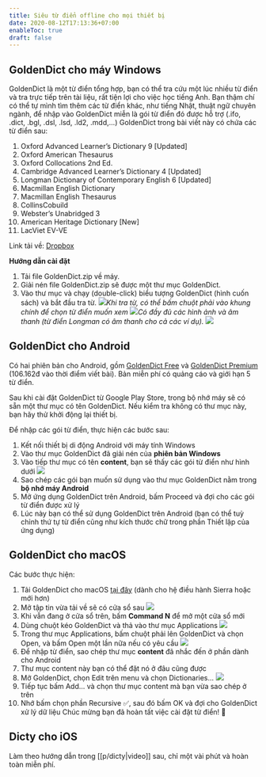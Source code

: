 ```yaml
---
title: Siêu từ điển offline cho mọi thiết bị
date: 2020-08-12T17:13:36+07:00
enableToc: true
draft: false
---
```


## GoldenDict cho máy Windows

GoldenDict là một từ điển tổng hợp, bạn có thể tra cứu một lúc nhiều từ điển và tra trực tiếp trên tài liệu, rất tiện lợi cho việc học tiếng Anh. Bạn thậm chí có thể tự mình tìm thêm các từ điển khác, như tiếng Nhật, thuật ngữ chuyên ngành, để nhập vào GoldenDict miễn là gói từ điển đó được hỗ trợ (.ifo, .dict, .bgl, .dsl, .lsd, .ld2, .mdd,...) GoldenDict trong bài viết này có chứa các từ điển sau:

1. Oxford Advanced Learner’s Dictionary 9 [Updated]
2. Oxford American Thesaurus
3. Oxford Collocations 2nd Ed.
4. Cambridge Advanced Learner’s Dictionary 4 [Updated]
5. Longman Dictionary of Contemporary English 6 [Updated]
6. Macmillan English Dictionary
7. Macmillan English Thesaurus
8. CollinsCobuild
9. Webster’s Unabridged 3
10. American Heritage Dictionary [New]
11. LacViet EV-VE

Link tải về: [Dropbox][1]

**Hướng dẫn cài đặt**

1. Tải file GoldenDict.zip về máy.
2. Giải nén file GoldenDict.zip sẽ được một thư mục GoldenDict.
3. Vào thư mục và chạy (double-click) biểu tượng GoldenDict (hình cuốn sách) và bắt đầu tra từ.
   ![](../../images/gd-03.png)_Khi tra từ, có thể bấm chuột phải vào khung chính để chọn từ điển muốn xem_
   ![](../../images/gd-01.png)_Có đầy đủ các hình ảnh và âm thanh (từ điển Longman có âm thanh cho cả các ví dụ)._
   ![](../../images/gd.png)

## GoldenDict cho Android

Có hai phiên bản cho Android, gồm [GoldenDict Free][2] và [GoldenDict Premium][3] (106.162đ vào thời điểm viết bài). Bản miễn phí có quảng cáo và giới hạn 5 từ điển.

Sau khi cài đặt GoldenDict từ Google Play Store, trong bộ nhớ máy sẽ có sẵn một thư mục có tên GoldenDict. Nếu kiểm tra không có thư mục này, bạn hãy thử khởi động lại thiết bị.

Để nhập các gói từ điển, thực hiện các bước sau:

1. Kết nối thiết bị di động Android với máy tính Windows
2. Vào thư mục GoldenDict đã giải nén của **phiên bản Windows**
3. Vào tiếp thư mục có tên **content**, bạn sẽ thấy các gói từ điển như hình dưới
   ![](../../images/gd-data.png)
4. Sao chép các gói bạn muốn sử dụng vào thư mục GoldenDict nằm trong **bộ nhớ máy Android**
5. Mở ứng dụng GoldenDict trên Android, bấm Proceed và đợi cho các gói từ điển được xử lý
6. Lúc này bạn có thể sử dụng GoldenDict trên Android (bạn có thể tuỳ chỉnh thứ tự từ điển cũng như kích thước chữ trong phần Thiết lập của ứng dụng)

## GoldenDict cho macOS

Các bước thực hiện:

1. Tải GoldenDict cho macOS [tại đây][4] (dành cho hệ điều hành Sierra hoặc mới hơn)
2. Mở tập tin vừa tải về sẽ có cửa sổ sau
   ![](../../images/gd-mac-01.png)
3. Khi vẫn đang ở cửa sổ trên, bấm **Command N** để mở một cửa sổ mới
4. Dùng chuột kéo GoldenDict và thả vào thư mục Applications
   ![](../../images/gd-mac-02.png)
5. Trong thư mục Applications, bấm chuột phải lên GoldenDict và chọn Open, và bấm Open một lần nữa nếu có yêu cầu
   ![](../../images/gd-mac-03.png)
6. Để nhập từ điển, sao chép thư mục **content** đã nhắc đến ở phần dành cho Android
7. Thư mục content này bạn có thể đặt nó ở đâu cũng được
8. Mở GoldenDict, chọn Edit trên menu và chọn Dictionaries...
   ![](../../images/gd-mac-04.png)
9. Tiếp tục bấm Add... và chọn thư mục content mà bạn vừa sao chép ở trên
10. Nhớ bấm chọn phần Recursive ✅, sau đó bấm OK và đợi cho GoldenDict xử lý dữ liệu
    Chúc mừng bạn đã hoàn tất việc cài đặt từ điển! 🎉

## Dicty cho iOS

Làm theo hướng dẫn trong [[p/dicty|video]] sau, chỉ một vài phút và hoàn toàn miễn phí.

[1]: https://www.dropbox.com/s/kew40s6xahgd574/GoldenDict.zip?dl=0
[2]: https://play.google.com/store/apps/details?id=mobi.goldendict.android.free&hl=en
[3]: https://play.google.com/store/apps/details?id=mobi.goldendict.android&hl=en
[4]: https://drive.google.com/open?id=1iOfwglTMKUQ1TC0DMHFNzPteDhcBhn51
